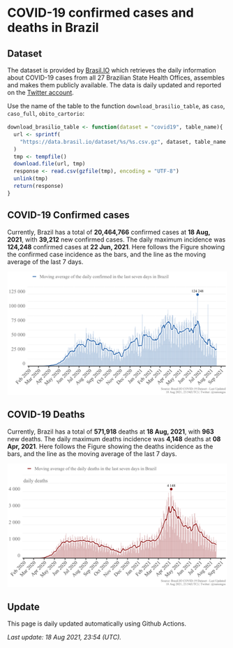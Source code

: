 COVID-19 confirmed cases and deaths in Brazil
================

## Dataset

The dataset is provided by [Brasil.IO](https://brasil.io) which
retrieves the daily information about COVID-19 cases from all 27
Brazilian State Health Offices, assembles and makes them publicly
available. The data is daily updated and reported on the [Twitter
account](https://twitter.com/brasil_io).

Use the name of the table to the function `download_brasilio_table`, as
`caso`, `caso_full`, `obito_cartorio`:

``` r
download_brasilio_table <- function(dataset = "covid19", table_name){
  url <- sprintf(
    "https://data.brasil.io/dataset/%s/%s.csv.gz", dataset, table_name
  )
  tmp <- tempfile()
  download.file(url, tmp)
  response <- read.csv(gzfile(tmp), encoding = "UTF-8")
  unlink(tmp)
  return(response)
}
```

## COVID-19 Confirmed cases

Currently, Brazil has a total of **20,464,766** confirmed cases at **18
Aug, 2021**, with **39,212** new confirmed cases. The daily maximum
incidence was **124,248** confirmed cases at **22 Jun, 2021**. Here
follows the Figure showing the confirmed case incidence as the bars, and
the line as the moving average of the last 7 days.

![COVID-19 Confirmed Cases](figures/confirmed.png)

## COVID-19 Deaths

Currently, Brazil has a total of **571,918** deaths at **18 Aug, 2021**,
with **963** new deaths. The daily maximum deaths incidence was
**4,148** deaths at **08 Apr, 2021**. Here follows the Figure showing
the deaths incidence as the bars, and the line as the moving average of
the last 7 days.

![COVID-19 Deaths](figures/deaths.png)

## Update

This page is daily updated automatically using Github Actions.

*Last update: 18 Aug 2021, 23:54 (UTC).*
